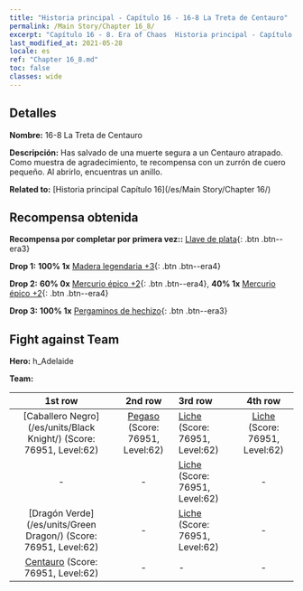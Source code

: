 ```yaml
---
title: "Historia principal - Capítulo 16 - 16-8 La Treta de Centauro"
permalink: /Main Story/Chapter 16_8/
excerpt: "Capítulo 16 - 8. Era of Chaos  Historia principal - Capítulo 16_8. 16-8 La Treta de Centauro"
last_modified_at: 2021-05-28
locale: es
ref: "Chapter 16_8.md"
toc: false
classes: wide
---
```


## Detalles

 **Nombre:** 16-8 La Treta de Centauro

 **Descripción:** Has salvado de una muerte segura a un Centauro atrapado. Como muestra de agradecimiento, te recompensa con un zurrón de cuero pequeño. Al abrirlo, encuentras un anillo.

 **Related to:** [Historia principal Capítulo 16](/es/Main Story/Chapter 16/)

## Recompensa obtenida

 **Recompensa por completar por primera vez::** [Llave de plata](/ItemsES/con_693/){: .btn .btn--era3}

 **Drop 1:** **100% 1x** [Madera legendaria +3](/ItemsES/mat_55/){: .btn .btn--era4}

 **Drop 2:** **60% 0x** [Mercurio épico +2](/ItemsES/mat_49/){: .btn .btn--era4}, **40% 1x** [Mercurio épico +2](/ItemsES/mat_49/){: .btn .btn--era4}

 **Drop 3:** **100% 1x** [Pergaminos de hechizo](/ItemsES/con_694/){: .btn .btn--era3}


## Fight against Team
 **Hero:** h_Adelaide

 **Team:**


  | 1st row | 2nd row | 3rd row | 4th row |
  |:----:|:----:|:----|:----:|
  | [Caballero Negro](/es/units/Black Knight/) (Score: 76951, Level:62)  | [Pegaso](/es/units/Pegasus/) (Score: 76951, Level:62)  | [Liche](/es/units/Lich/) (Score: 76951, Level:62)  | [Liche](/es/units/Lich/) (Score: 76951, Level:62)  |
  | - | - | [Liche](/es/units/Lich/) (Score: 76951, Level:62)  | - |
  | [Dragón Verde](/es/units/Green Dragon/) (Score: 76951, Level:62)  | - | [Liche](/es/units/Lich/) (Score: 76951, Level:62)  | - |
  | [Centauro](/es/units/Centaur/) (Score: 76951, Level:62)  | - | - | - |



